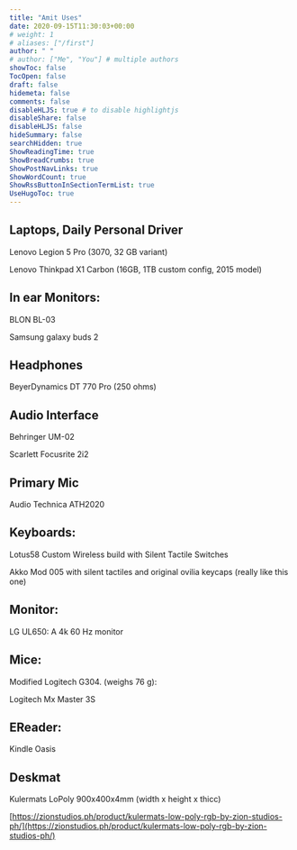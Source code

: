 ```yaml
---
title: "Amit Uses"
date: 2020-09-15T11:30:03+00:00
# weight: 1
# aliases: ["/first"]
author: " "
# author: ["Me", "You"] # multiple authors
showToc: false
TocOpen: false
draft: false
hidemeta: false
comments: false
disableHLJS: true # to disable highlightjs
disableShare: false
disableHLJS: false
hideSummary: false
searchHidden: true
ShowReadingTime: true
ShowBreadCrumbs: true
ShowPostNavLinks: true
ShowWordCount: true
ShowRssButtonInSectionTermList: true
UseHugoToc: true
---
```


## Laptops, Daily Personal Driver
Lenovo Legion 5 Pro (3070, 32 GB variant)

Lenovo Thinkpad X1 Carbon (16GB, 1TB custom config, 2015 model)

## In ear Monitors: 
BLON BL-03

Samsung galaxy buds 2

## Headphones
BeyerDynamics DT 770 Pro (250 ohms)

## Audio Interface
Behringer UM-02

Scarlett Focusrite 2i2

## Primary Mic
Audio Technica ATH2020

## Keyboards: 

Lotus58 Custom Wireless build with Silent Tactile Switches

Akko Mod 005 with silent tactiles and original ovilia keycaps (really like this one)

## Monitor: 

LG UL650: A 4k 60 Hz monitor

## Mice: 

Modified Logitech G304. (weighs 76 g): 

Logitech Mx Master 3S

## EReader:
Kindle Oasis

## Deskmat
Kulermats LoPoly 900x400x4mm (width x height x thicc)

[https://zionstudios.ph/product/kulermats-low-poly-rgb-by-zion-studios-ph/](https://zionstudios.ph/product/kulermats-low-poly-rgb-by-zion-studios-ph/)

